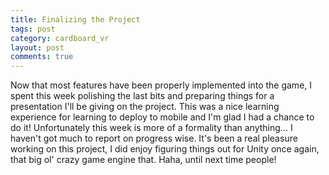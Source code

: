 ```yaml
---
title: Finalizing the Project
tags: post
category: cardboard_vr
layout: post
comments: true
---
```


Now that most features have been properly implemented into the game, I spent this week polishing the last bits and preparing things for a presentation I'll be giving on the project. This was a nice learning experience for learning to deploy to mobile and I'm glad I had a chance to do it! Unfortunately this week is more of a formality than anything... I haven't got much to report on progress wise. It's been a real pleasure working on this project, I did enjoy figuring things out for Unity once again, that big ol' crazy game engine that. Haha, until next time people!